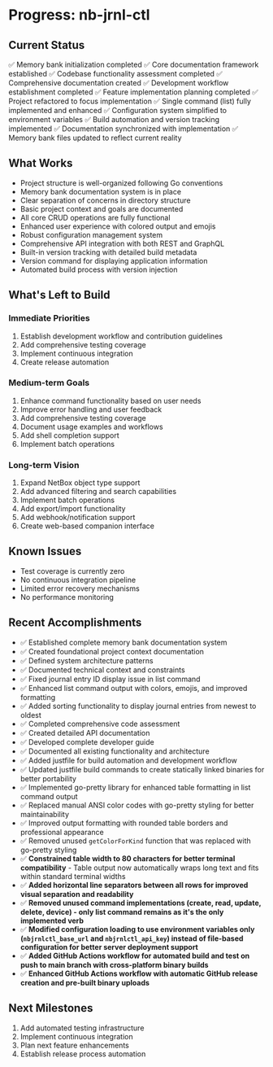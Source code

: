 # Progress: nb-jrnl-ctl

## Current Status
✅ Memory bank initialization completed
✅ Core documentation framework established
✅ Codebase functionality assessment completed
✅ Comprehensive documentation created
✅ Development workflow establishment completed
✅ Feature implementation planning completed
✅ Project refactored to focus implementation
✅ Single command (list) fully implemented and enhanced
✅ Configuration system simplified to environment variables
✅ Build automation and version tracking implemented
✅ Documentation synchronized with implementation
✅ Memory bank files updated to reflect current reality

## What Works
- Project structure is well-organized following Go conventions
- Memory bank documentation system is in place
- Clear separation of concerns in directory structure
- Basic project context and goals are documented
- All core CRUD operations are fully functional
- Enhanced user experience with colored output and emojis
- Robust configuration management system
- Comprehensive API integration with both REST and GraphQL
- Built-in version tracking with detailed build metadata
- Version command for displaying application information
- Automated build process with version injection

## What's Left to Build
### Immediate Priorities
1. Establish development workflow and contribution guidelines
2. Add comprehensive testing coverage
3. Implement continuous integration
4. Create release automation

### Medium-term Goals
1. Enhance command functionality based on user needs
2. Improve error handling and user feedback
3. Add comprehensive testing coverage
4. Document usage examples and workflows
5. Add shell completion support
6. Implement batch operations

### Long-term Vision
1. Expand NetBox object type support
2. Add advanced filtering and search capabilities
3. Implement batch operations
4. Add export/import functionality
5. Add webhook/notification support
6. Create web-based companion interface

## Known Issues
- Test coverage is currently zero
- No continuous integration pipeline
- Limited error recovery mechanisms
- No performance monitoring

## Recent Accomplishments
- ✅ Established complete memory bank documentation system
- ✅ Created foundational project context documentation
- ✅ Defined system architecture patterns
- ✅ Documented technical context and constraints
- ✅ Fixed journal entry ID display issue in list command
- ✅ Enhanced list command output with colors, emojis, and improved formatting
- ✅ Added sorting functionality to display journal entries from newest to oldest
- ✅ Completed comprehensive code assessment
- ✅ Created detailed API documentation
- ✅ Developed complete developer guide
- ✅ Documented all existing functionality and architecture
- ✅ Added justfile for build automation and development workflow
- ✅ Updated justfile build commands to create statically linked binaries for better portability
- ✅ Implemented go-pretty library for enhanced table formatting in list command output
- ✅ Replaced manual ANSI color codes with go-pretty styling for better maintainability
- ✅ Improved output formatting with rounded table borders and professional appearance
- ✅ Removed unused `getColorForKind` function that was replaced with go-pretty styling
- ✅ **Constrained table width to 80 characters for better terminal compatibility** - Table output now automatically wraps long text and fits within standard terminal widths
- ✅ **Added horizontal line separators between all rows for improved visual separation and readability**
- ✅ **Removed unused command implementations (create, read, update, delete, device) - only list command remains as it's the only implemented verb**
- ✅ **Modified configuration loading to use environment variables only (`nbjrnlctl_base_url` and `nbjrnlctl_api_key`) instead of file-based configuration for better server deployment support**
- ✅ **Added GitHub Actions workflow for automated build and test on push to main branch with cross-platform binary builds**
- ✅ **Enhanced GitHub Actions workflow with automatic GitHub release creation and pre-built binary uploads**

## Next Milestones
1. Add automated testing infrastructure
2. Implement continuous integration
3. Plan next feature enhancements
4. Establish release process automation
